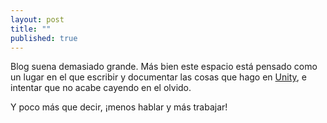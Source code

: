 ```yaml
---
layout: post
title: ""
published: true
---
```




Blog suena demasiado grande. Más bien este espacio está pensado como un lugar en el que escribir y documentar las cosas que hago en [Unity](https://unity3d.com/es), e intentar que no acabe cayendo en el olvido.

Y poco más que decir, ¡menos hablar y más trabajar!
